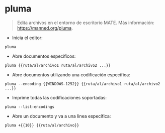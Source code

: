 # pluma

> Edita archivos en el entorno de escritorio MATE.
> Más información: <https://manned.org/pluma>.

- Inicia el editor:

`pluma`

- Abre documentos específicos:

`pluma {{ruta/al/archivo1 ruta/al/archivo2 ...}}`

- Abre documentos utilizando una codificación especifica:

`pluma --encoding {{WINDOWS-1252}} {{ruta/al/archivo1 ruta/al/archivo2 ...}}`

- Imprime todas las codificaciones soportadas:

`pluma --list-encodings`

- Abre un documento y va a una linea específica:

`pluma +{{10}} {{ruta/al/archivo}}`
